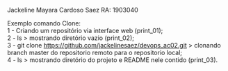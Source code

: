 Jackeline Mayara Cardoso Saez RA: 1903040  

Exemplo comando Clone:  
1 - Criando um repositório via interface web (print_01);    
2 - ls > mostrando diretório vazio (print_02);   
3 - git clone https://github.com/jackelinesaez/devops_ac02.git > clonando branch master do repositorio remoto para o repositorio local;  
4 - ls > mostrando diretório do projeto e README nele contido (print_03).